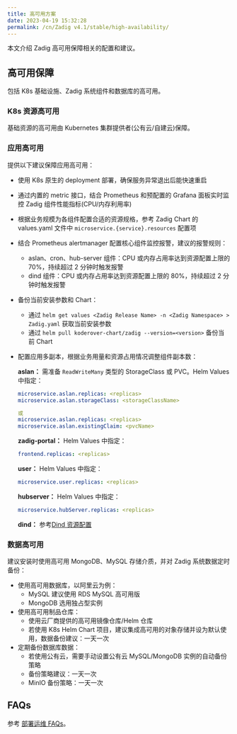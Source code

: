```yaml
---
title: 高可用方案
date: 2023-04-19 15:32:28
permalink: /cn/Zadig v4.1/stable/high-availability/
---
```


本文介绍 Zadig 高可用保障相关的配置和建议。

## 高可用保障

包括 K8s 基础设施、Zadig 系统组件和数据库的高可用。

### K8s 资源高可用

基础资源的高可用由 Kubernetes 集群提供者(公有云/自建云)保障。

### 应用高可用

提供以下建议保障应用高可用：

- 使用 K8s 原生的 deployment 部署，确保服务异常退出后能快速重启
- 通过内置的 metric 接口，结合 Prometheus 和预配置的 Grafana 面板实时监控 Zadig 组件性能指标(CPU/内存利用率)
- 根据业务规模为各组件配置合适的资源规格，参考 Zadig Chart 的 values.yaml 文件中 `microservice.{service}.resources` 配置项
- 结合 Prometheus alertmanager 配置核心组件监控报警，建议的报警规则：
  - aslan、cron、hub-server 组件：CPU 或内存占用率达到资源配置上限的 70%，持续超过 2 分钟时触发报警
  - dind 组件：CPU 或内存占用率达到资源配置上限的 80%，持续超过 2 分钟时触发报警
- 备份当前安装参数和 Chart：
  - 通过 `helm get values <Zadig Release Name> -n <Zadig Namespace> > Zadig.yaml` 获取当前安装参数
  - 通过 `helm pull koderover-chart/zadig --version=<version>` 备份当前 Chart
- 配置应用多副本，根据业务用量和资源占用情况调整组件副本数：

  **aslan：** 需准备 `ReadWriteMany` 类型的 StorageClass 或 PVC。Helm Values 中指定：
  ```yaml
  microservice.aslan.replicas: <replicas>
  microservice.aslan.storageClass: <storageClassName>

  或
  microservice.aslan.replicas: <replicas>
  microservice.aslan.existingClaim: <pvcName>
  ```

  **zadig-portal：** Helm Values 中指定：
  ```yaml
  frontend.replicas: <replicas>
  ```

  **user：** Helm Values 中指定：
  ```yaml
  microservice.user.replicas: <replicas>
  ```

  **hubserver：** Helm Values 中指定：
  ```yaml
  microservice.hubServer.replicas: <replicas>
  ```

  **dind：** 参考[Dind 资源配置](/cn/Zadig%20v4.1/pages/cluster_manage/#dind-资源配置)

### 数据高可用

建议安装时使用高可用 MongoDB、MySQL 存储介质，并对 Zadig 系统数据定时备份：

- 使用高可用数据库，以阿里云为例：
  - MySQL 建议使用 RDS MySQL 高可用版
  - MongoDB 选用独占型实例
- 使用高可用制品仓库：
  - 使用云厂商提供的高可用镜像仓库/Helm 仓库
  - 若使用 K8s Helm Chart 项目，建议集成高可用的对象存储并设为默认使用，数据备份建议：一天一次
- 定期备份数据库数据：
  - 若使用公有云，需要手动设置公有云 MySQL/MongoDB 实例的自动备份策略
  - 备份策略建议：一天一次
  - MinIO 备份策略：一天一次

## FAQs

参考 [部署运维 FAQs](/cn/Zadig%20v4.1/faq/debug-system/)。

